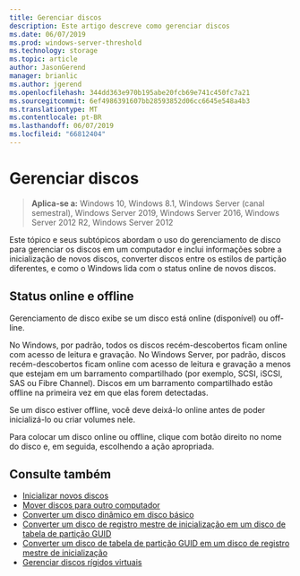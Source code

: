 ```yaml
---
title: Gerenciar discos
description: Este artigo descreve como gerenciar discos
ms.date: 06/07/2019
ms.prod: windows-server-threshold
ms.technology: storage
ms.topic: article
author: JasonGerend
manager: brianlic
ms.author: jgerend
ms.openlocfilehash: 344dd363e970b195abe20fcb69e741c450fc7a21
ms.sourcegitcommit: 6ef4986391607bb28593852d06cc6645e548a4b3
ms.translationtype: MT
ms.contentlocale: pt-BR
ms.lasthandoff: 06/07/2019
ms.locfileid: "66812404"
---
```

# <a name="manage-disks"></a>Gerenciar discos

> **Aplica-se a:** Windows 10, Windows 8.1, Windows Server (canal semestral), Windows Server 2019, Windows Server 2016, Windows Server 2012 R2, Windows Server 2012

Este tópico e seus subtópicos abordam o uso do gerenciamento de disco para gerenciar os discos em um computador e inclui informações sobre a inicialização de novos discos, converter discos entre os estilos de partição diferentes, e como o Windows lida com o status online de novos discos.

## <a name="online-and-offline-status"></a>Status online e offline

Gerenciamento de disco exibe se um disco está online (disponível) ou off-line.

No Windows, por padrão, todos os discos recém-descobertos ficam online com acesso de leitura e gravação. No Windows Server, por padrão, discos recém-descobertos ficam online com acesso de leitura e gravação a menos que estejam em um barramento compartilhado (por exemplo, SCSI, iSCSI, SAS ou Fibre Channel). Discos em um barramento compartilhado estão offline na primeira vez em que elas forem detectadas.

Se um disco estiver offline, você deve deixá-lo online antes de poder inicializá-lo ou criar volumes nele.

Para colocar um disco online ou offline, clique com botão direito no nome do disco e, em seguida, escolhendo a ação apropriada.

## <a name="see-also"></a>Consulte também

-   [Inicializar novos discos](initialize-new-disks.md)
-   [Mover discos para outro computador](move-disks-to-another-computer.md)
-   [Converter um disco dinâmico em disco básico](change-a-dynamic-disk-back-to-a-basic-disk.md)
-   [Converter um disco de registro mestre de inicialização em um disco de tabela de partição GUID](change-an-mbr-disk-into-a-gpt-disk.md)
-   [Converter um disco de tabela de partição GUID em um disco de registro mestre de inicialização](change-a-gpt-disk-into-an-mbr-disk.md)
-   [Gerenciar discos rígidos virtuais](manage-virtual-hard-disks.md)
